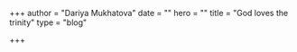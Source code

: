 +++
author = "Dariya Mukhatova"
date = ""
hero = ""
title = "God loves the trinity"
type = "blog"

+++
